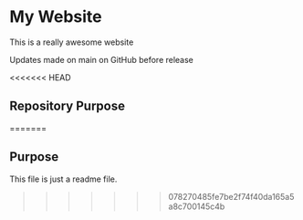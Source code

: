 # My Website

This is a really awesome website

Updates made on main on GitHub before release

<<<<<<< HEAD
## Repository Purpose




=======
## Purpose

This file is just a readme file.
>>>>>>> 078270485fe7be2f74f40da165a5a8c700145c4b
